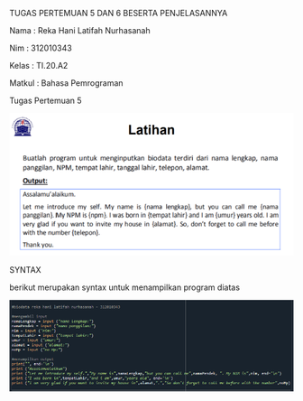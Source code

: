 TUGAS PERTEMUAN 5 DAN 6 BESERTA PENJELASANNYA

Nama	: Reka Hani Latifah Nurhasanah

Nim	: 312010343

Kelas	: TI.20.A2

Matkul	: Bahasa Pemrograman

Tugas Pertemuan 5

![1.png](/gambar/1.png)

SYNTAX

berikut merupakan syntax untuk menampilkan program diatas

![01.png](/gambar/01.png)